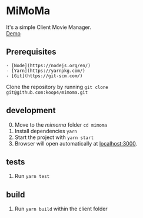 # MiMoMa

It's a simple Client Movie Manager.  
[Demo](https://robdll.github.io/mimoma/)

## Prerequisites

    - [Node](https://nodejs.org/en/)
    - [Yarn](https://yarnpkg.com/)
    - [Git](https://git-scm.com/)

Clone the repository by running `git clone git@github.com:koop4/mimoma.git`

## development

0. Move to the _mimoma_ folder `cd mimoma`
1. Install dependencies `yarn`
2. Start the project with `yarn start`
3. Browser will open automatically at [localhost:3000](http://localhost:3000).

## tests

1. Run `yarn test` 

## build 

1. Run `yarn build` within the client folder

